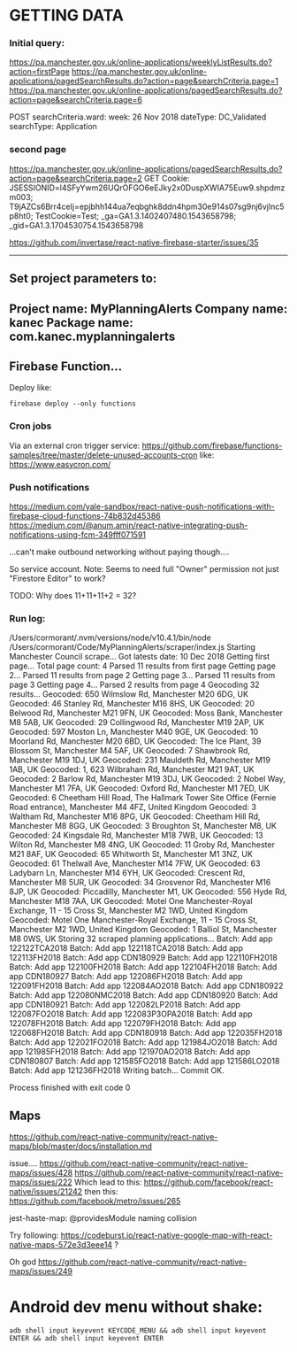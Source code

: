 # GETTING DATA

### Initial query:
https://pa.manchester.gov.uk/online-applications/weeklyListResults.do?action=firstPage
https://pa.manchester.gov.uk/online-applications/pagedSearchResults.do?action=page&searchCriteria.page=1
https://pa.manchester.gov.uk/online-applications/pagedSearchResults.do?action=page&searchCriteria.page=6

POST
searchCriteria.ward: 
week: 26 Nov 2018
dateType: DC_Validated
searchType: Application

### second page
https://pa.manchester.gov.uk/online-applications/pagedSearchResults.do?action=page&searchCriteria.page=2
GET
Cookie: JSESSIONID=l4SFyYwm26UQrOFGO6eEJky2x0DuspXWIA75Euw9.shpdmzm003; T9jAZCs6Brr4ceIj=epjbhh144ua7eqbghk8ddn4hpm30e914s07sg9nj6vjlnc5p8ht0; TestCookie=Test; _ga=GA1.3.1402407480.1543658798; _gid=GA1.3.1704530754.1543658798

https://github.com/invertase/react-native-firebase-starter/issues/35

---------------------------------------------------------
Set project parameters to:
---------------------------------------------------------
Project name:  MyPlanningAlerts
Company name:  kanec
Package name:  com.kanec.myplanningalerts
---------------------------------------------------------

## Firebase Function...

Deploy like:
```
firebase deploy --only functions
```

### Cron jobs
Via an external cron trigger service:
https://github.com/firebase/functions-samples/tree/master/delete-unused-accounts-cron
like:
https://www.easycron.com/

### Push notifications
https://medium.com/yale-sandbox/react-native-push-notifications-with-firebase-cloud-functions-74b832d45386
https://medium.com/@anum.amin/react-native-integrating-push-notifications-using-fcm-349fff071591

...can't make outbound networking without paying though....

So service account.
Note: Seems to need full "Owner" permission not just "Firestore Editor" to work?


TODO: Why does 11+11+11+2 = 32?

### Run log:

/Users/cormorant/.nvm/versions/node/v10.4.1/bin/node /Users/cormorant/Code/MyPlanningAlerts/scraper/index.js
Starting Manchester Council scrape...
Got latests date:  10 Dec 2018
Getting first page...
Total page count:  4
Parsed 11 results from first page
Getting page 2...
Parsed 11 results from page 2
Getting page 3...
Parsed 11 results from page 3
Getting page 4...
Parsed 2 results from page 4
Geocoding 32 results...
Geocoded:  650 Wilmslow Rd, Manchester M20 6DG, UK
Geocoded:  46 Stanley Rd, Manchester M16 8HS, UK
Geocoded:  20 Belwood Rd, Manchester M21 9FN, UK
Geocoded:  Moss Bank, Manchester M8 5AB, UK
Geocoded:  29 Collingwood Rd, Manchester M19 2AP, UK
Geocoded:  597 Moston Ln, Manchester M40 9GE, UK
Geocoded:  10 Moorland Rd, Manchester M20 6BD, UK
Geocoded:  The Ice Plant, 39 Blossom St, Manchester M4 5AF, UK
Geocoded:  7 Shawbrook Rd, Manchester M19 1DJ, UK
Geocoded:  231 Mauldeth Rd, Manchester M19 1AB, UK
Geocoded:  1, 623 Wilbraham Rd, Manchester M21 9AT, UK
Geocoded:  2 Barlow Rd, Manchester M19 3DJ, UK
Geocoded:  2 Nobel Way, Manchester M1 7FA, UK
Geocoded:  Oxford Rd, Manchester M1 7ED, UK
Geocoded:  6 Cheetham Hill Road, The Hallmark Tower Site Office (Fernie Road entrance), Manchester M4 4FZ, United Kingdom
Geocoded:  3 Waltham Rd, Manchester M16 8PG, UK
Geocoded:  Cheetham Hill Rd, Manchester M8 8GG, UK
Geocoded:  3 Broughton St, Manchester M8, UK
Geocoded:  24 Kingsdale Rd, Manchester M18 7WB, UK
Geocoded:  13 Wilton Rd, Manchester M8 4NG, UK
Geocoded:  11 Groby Rd, Manchester M21 8AF, UK
Geocoded:  65 Whitworth St, Manchester M1 3NZ, UK
Geocoded:  61 Thelwall Ave, Manchester M14 7FW, UK
Geocoded:  63 Ladybarn Ln, Manchester M14 6YH, UK
Geocoded:  Crescent Rd, Manchester M8 5UR, UK
Geocoded:  34 Grosvenor Rd, Manchester M16 8JP, UK
Geocoded:  Piccadilly, Manchester M1, UK
Geocoded:  556 Hyde Rd, Manchester M18 7AA, UK
Geocoded:  Motel One Manchester-Royal Exchange, 11 - 15 Cross St, Manchester M2 1WD, United Kingdom
Geocoded:  Motel One Manchester-Royal Exchange, 11 - 15 Cross St, Manchester M2 1WD, United Kingdom
Geocoded:  1 Balliol St, Manchester M8 0WS, UK
Storing 32 scraped planning applications...
Batch: Add app 122122TCA2018
Batch: Add app 122118TCA2018
Batch: Add app 122113FH2018
Batch: Add app CDN180929
Batch: Add app 122110FH2018
Batch: Add app 122100FH2018
Batch: Add app 122104FH2018
Batch: Add app CDN180927
Batch: Add app 122086FH2018
Batch: Add app 122091FH2018
Batch: Add app 122084AO2018
Batch: Add app CDN180922
Batch: Add app 122080NMC2018
Batch: Add app CDN180920
Batch: Add app CDN180921
Batch: Add app 122082LP2018
Batch: Add app 122087FO2018
Batch: Add app 122083P3OPA2018
Batch: Add app 122078FH2018
Batch: Add app 122079FH2018
Batch: Add app 122068FH2018
Batch: Add app CDN180918
Batch: Add app 122035FH2018
Batch: Add app 122021FO2018
Batch: Add app 121984JO2018
Batch: Add app 121985FH2018
Batch: Add app 121970AO2018
Batch: Add app CDN180807
Batch: Add app 121585FO2018
Batch: Add app 121586LO2018
Batch: Add app 121236FH2018
Writing batch...
Commit OK.

Process finished with exit code 0

## Maps
https://github.com/react-native-community/react-native-maps/blob/master/docs/installation.md


issue....
https://github.com/react-native-community/react-native-maps/issues/428
https://github.com/react-native-community/react-native-maps/issues/222
Which lead to this:
https://github.com/facebook/react-native/issues/21242
then this:
https://github.com/facebook/metro/issues/265

jest-haste-map: @providesModule naming collision

Try following:
https://codeburst.io/react-native-google-map-with-react-native-maps-572e3d3eee14
?

Oh god
https://github.com/react-native-community/react-native-maps/issues/249


# Android dev menu without shake:
```
adb shell input keyevent KEYCODE_MENU && adb shell input keyevent ENTER && adb shell input keyevent ENTER
```
